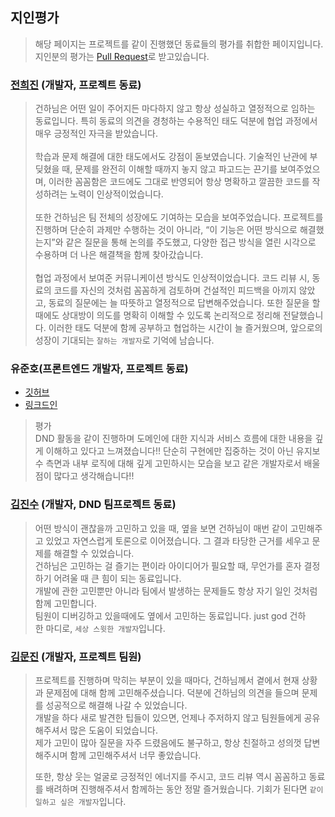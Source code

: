 ## 지인평가
> 해당 페이지는 프로젝트를 같이 진행했던 동료들의 평가를 취합한 페이지입니다. <br>
> 지인분의 평가는 [Pull Request](https://github.com/hgh1472/RESUME/pulls)로 받고있습니다.

### [전희진](https://github.com/h2jinee) (개발자, 프로젝트 동료)
> 건하님은 어떤 일이 주어지든 마다하지 않고 항상 성실하고 열정적으로 임하는 동료입니다. 특히 동료의 의견을 경청하는 수용적인 태도 덕분에 협업 과정에서 매우 긍정적인 자극을 받았습니다. <br>
> <br>
> 학습과 문제 해결에 대한 태도에서도 강점이 돋보였습니다. 기술적인 난관에 부딪혔을 때, 문제를 완전히 이해할 때까지 놓지 않고 파고드는 끈기를 보여주었으며, 이러한 꼼꼼함은 코드에도 그대로 반영되어 항상 명확하고 깔끔한 코드를 작성하려는 노력이 인상적이었습니다. <br>
> <br>
> 또한 건하님은 팀 전체의 성장에도 기여하는 모습을 보여주었습니다. 프로젝트를 진행하며 단순히 과제만 수행하는 것이 아니라, “이 기능은 어떤 방식으로 해결했는지”와 같은 질문을 통해 논의를 주도했고, 다양한 접근 방식을 열린 시각으로 수용하며 더 나은 해결책을 함께 찾아갔습니다. <br>
> <br>
> 협업 과정에서 보여준 커뮤니케이션 방식도 인상적이었습니다. 코드 리뷰 시, 동료의 코드를 자신의 것처럼 꼼꼼하게 검토하며 건설적인 피드백을 아끼지 않았고, 동료의 질문에는 늘 따뜻하고 열정적으로 답변해주었습니다. 또한 질문을 할 때에도 상대방이 의도를 명확히 이해할 수 있도록 논리적으로 정리해 전달했습니다. 이러한 태도 덕분에 함께 공부하고 협업하는 시간이 늘 즐거웠으며, 앞으로의 성장이 기대되는 `잘하는 개발자`로 기억에 남습니다.


### 유준호(프론트엔드 개발자, 프로젝트 동료)

- [깃허브](https://github.com/yjh-1008)
- [링크드인](https://www.linkedin.com/in/준호-유-a4577a2a8/)

> 평가<br/>
> DND 활동을 같이 진행하며 도메인에 대한 지식과 서비스 흐름에 대한 내용을 깊게 이해하고 있다고 느껴졌습니다!! 단순히 구현에만 집중하는 것이 아닌 유지보수 측면과 내부 로직에 대해 깊게 고민하시는 모습을 보고 같은 개발자로서 배울 점이 많다고 생각해습니다!!


### [김진수](https://github.com/plan11plan) (개발자, DND 팀프로젝트 동료)

>어떤 방식이 괜찮을까 고민하고 있을 때, 옆을 보면 건하님이 매번 같이 고민해주고 있었고 자연스럽게 토론으로 이어졌습니다. 그 결과 타당한 근거를 세우고 문제를 해결할 수 있었습니다.<br>
>건하님은 고민하는 걸 즐기는 편이라 아이디어가 필요할 때, 무언가를 혼자 결정하기 어려울 때 큰 힘이 되는 동료입니다.<br>
>개발에 관한 고민뿐만 아니라 팀에서 발생하는 문제들도 항상 자기 일인 것처럼 함께 고민합니다. <br>
>팀원이 디버깅하고 있을때에도 옆에서 고민하는 동료입니다. just god 건하 <br>
>한 마디로, `세상 스윗한 개발자`입니다. 

### [김문진](https://github.com/moonjin-kim) (개발자, 프로젝트 팀원)

> 프로젝트를 진행하며 막히는 부분이 있을 때마다, 건하님께서 곁에서 현재 상황과 문제점에 대해 함께 고민해주셨습니다. 덕분에 건하님의 의견을 들으며 문제를 성공적으로 해결해 나갈 수 있었습니다.</br>
> 개발을 하다 새로 발견한 팁들이 있으면, 언제나 주저하지 않고 팀원들에게 공유해주셔서 많은 도움이 되었습니다. </br>
> 제가 고민이 많아 질문을 자주 드렸음에도 불구하고, 항상 친절하고 성의껏 답변해주시며 함께 고민해주셔서 너무 좋았습니다. </br>
> 
> 또한, 항상 웃는 얼굴로 긍정적인 에너지를 주시고, 코드 리뷰 역시 꼼꼼하고 동료를 배려하며 진행해주셔서 함께하는 동안 정말 즐거웠습니다. 기회가 된다면 `같이 일하고 싶은 개발자`입니다.</br>
